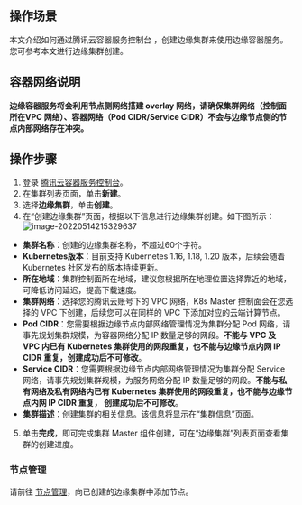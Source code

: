 ## 操作场景
本文介绍如何通过腾讯云容器服务控制台 ，创建边缘集群来使用边缘容器服务。您可参考本文进行边缘集群创建。

## 容器网络说明
**边缘容器服务将会利用节点侧网络搭建 overlay 网络，请确保集群网络（控制面所在VPC 网络）、容器网络（Pod CIDR/Service CIDR）不会与边缘节点侧的节点内部网络存在冲突。**

## 操作步骤
1. 登录 [腾讯云容器服务控制台](https://console.cloud.tencent.com/tke2)。
2. 在集群列表页面，单击**新建**。
3. 选择**边缘集群**，单击**创建**。
4. 在“创建边缘集群”页面，根据以下信息进行边缘集群创建。如下图所示：
![image-20220514215329637](https://qcloudimg.tencent-cloud.cn/raw/51ee2fab6e8737867c03decf1eff1272.png)
 - **集群名称**：创建的边缘集群名称，不超过60个字符。
 - **Kubernetes版本**：目前支持 Kubernetes 1.16, 1.18, 1.20 版本，后续会随着 Kubernetes 社区发布的版本持续更新。
 - **所在地域**：集群控制面所在地域，建议您根据所在地理位置选择靠近的地域，可降低访问延迟，提高下载速度。
 - **集群网络**：选择您的腾讯云账号下的 VPC 网络，K8s Master 控制面会在您选择的 VPC 下创建，后续您可以在同样的 VPC 下添加对应的云端计算节点。
 - **Pod CIDR**：您需要根据边缘节点内部网络管理情况为集群分配 Pod 网络，请事先规划集群规模，为容器网络分配 IP 数量足够的网段。**不能与 VPC 及 VPC 内已有 Kubernetes 集群使用的网段重复，也不能与边缘节点内网 IP CIDR 重复，创建成功后不可修改**。
 - **Service CIDR**：您需要根据边缘节点内部网络管理情况为集群分配 Service 网络，请事先规划集群规模，为服务网络分配 IP 数量足够的网段。**不能与私有网络及私有网络内已有 Kubernetes 集群使用的网段重复，也不能与边缘节点内网 IP CIDR 重复， 创建成功后不可修改**。
 - **集群描述**：创建集群的相关信息。该信息将显示在“集群信息”页面。
5. 单击**完成**，即可完成集群 Master 组件创建，可在“边缘集群”列表页面查看集群的创建进度。

### 节点管理
请前往 [节点管理](https://cloud.tencent.com/document/product/457/42890)，向已创建的边缘集群中添加节点。
